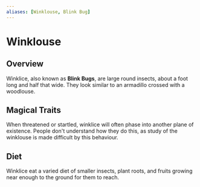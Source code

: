 ```yaml
---
aliases: [Winklouse, Blink Bug]
---
```


# Winklouse

## Overview
Winklice, also known as **Blink Bugs**, are large round insects, about a foot long and half that wide. They look similar to an armadillo crossed with a woodlouse.

## Magical Traits
When threatened or startled, winklice will often phase into another plane of existence. People don't understand how they do this, as study of the winklouse is made difficult by this behaviour. 

## Diet
Winklice eat a varied diet of smaller insects, plant roots, and fruits growing near enough to the ground for them to reach.

